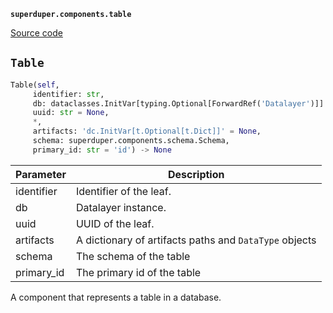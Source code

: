 **`superduper.components.table`** 

[Source code](https://github.com/superduper/superduper/blob/main/superduper.components/table.py)

## `Table` 

```python
Table(self,
     identifier: str,
     db: dataclasses.InitVar[typing.Optional[ForwardRef('Datalayer')]] = None,
     uuid: str = None,
     *,
     artifacts: 'dc.InitVar[t.Optional[t.Dict]]' = None,
     schema: superduper.components.schema.Schema,
     primary_id: str = 'id') -> None
```
| Parameter | Description |
|-----------|-------------|
| identifier | Identifier of the leaf. |
| db | Datalayer instance. |
| uuid | UUID of the leaf. |
| artifacts | A dictionary of artifacts paths and `DataType` objects |
| schema | The schema of the table |
| primary_id | The primary id of the table |

A component that represents a table in a database.


